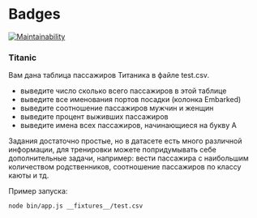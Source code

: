 # Badges
[![Maintainability](https://api.codeclimate.com/v1/badges/b3acf96798b65a976af7/maintainability)](https://codeclimate.com/github/AllegroGH/test_csv_my/maintainability)

### Titanic

Вам дана таблица пассажиров Титаника в файле test.csv.

- выведите число сколько всего пассажиров в этой таблице
- выведите все именования портов посадки (колонка Embarked)
- выведите соотношение пассажиров мужчин и женщин
- выведите процент выживших пассажиров
- выведите имена всех пассажиров, начинающиеся на букву А

Задания достаточно простые, но в датасете есть много различной информации, для тренировки можете попридумывать себе дополнительные задачи, например: вести пассажира с наибольшим количеством родственников, соотношение пассажиров по классу каюты и тд.

Пример запуска: 
```bash
node bin/app.js __fixtures__/test.csv
```

